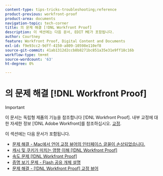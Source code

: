 ```yaml
---
content-type: tips-tricks-troubleshooting;reference
product-previous: workfront-proof
product-area: documents
navigation-topic: tech-corner
title: 의 문제 해결 [!DNL Workfront Proof]
description: 이 섹션에는 다음 문서, EDIT ME가 포함됩니다.
author: Courtney
feature: Workfront Proof, Digital Content and Documents
exl-id: f9e93cc2-9dff-4150-a809-10598e110ef8
source-git-commit: 41ab1312d2ccb8b8271bc851a35e31e9ff18c16b
workflow-type: tm+mt
source-wordcount: '63'
ht-degree: 0%

---
```


# 의 문제 해결 [!DNL Workfront Proof]

>[!IMPORTANT]
>
>이 문서는 독립형 제품의 기능을 참조합니다 [!DNL Workfront Proof]. 내부 교정에 대한 자세한 정보 [!DNL Adobe Workfront]를 참조하십시오. [교정](../../../review-and-approve-work/proofing/proofing.md).

이 섹션에는 다음 문서가 포함됩니다.

* [문제 해결 - Mac에서 언어 교정 뷰어의 인터페이스 글꼴이 손상되었습니다.](../../../workfront-proof/wp-tech-corner/troubleshooting/corrupted-interface-font-pv-mac.md)
* [캐시 및 쿠키가 미치는 영향 이해 [!DNL Workfront Proof]](../../../workfront-proof/wp-tech-corner/troubleshooting/how-cache-cookies-affect-pv.md)
* [속도 문제 [!DNL Workfront Proof]](../../../workfront-proof/wp-tech-corner/troubleshooting/speed-issue.md)
* [증명 보기 문제 - Flash 공유 개체 설명](../../../workfront-proof/wp-tech-corner/troubleshooting/view-proof-flash-shared-object.md)
* [문제 해결 - [!DNL Workfront Proof] 교정 뷰어](../../../workfront-proof/wp-tech-corner/troubleshooting/proofing-viewer.md)
